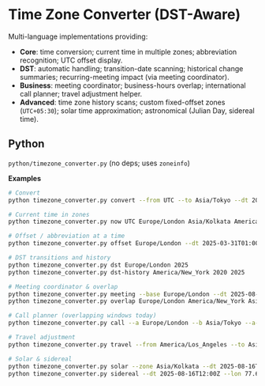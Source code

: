 # Time Zone Converter (DST-Aware)

Multi-language implementations providing:
- **Core**: time conversion; current time in multiple zones; abbreviation recognition; UTC offset display.
- **DST**: automatic handling; transition-date scanning; historical change summaries; recurring-meeting impact (via meeting coordinator).
- **Business**: meeting coordinator; business-hours overlap; international call planner; travel adjustment helper.
- **Advanced**: time zone history scans; custom fixed-offset zones (`UTC+05:30`); solar time approximation; astronomical (Julian Day, sidereal time).

## Python
`python/timezone_converter.py` (no deps; uses `zoneinfo`)

**Examples**
```bash
# Convert
python timezone_converter.py convert --from UTC --to Asia/Tokyo --dt 2025-08-16T15:00

# Current time in zones
python timezone_converter.py now UTC Europe/London Asia/Kolkata America/New_York

# Offset / abbreviation at a time
python timezone_converter.py offset Europe/London --dt 2025-03-31T01:00

# DST transitions and history
python timezone_converter.py dst Europe/London 2025
python timezone_converter.py dst-history America/New_York 2020 2025

# Meeting coordinator & overlap
python timezone_converter.py meeting --base Europe/London --dt 2025-08-16T10:00 --participants America/New_York Asia/Tokyo
python timezone_converter.py overlap Europe/London America/New_York Asia/Tokyo --start 9 --end 17

# Call planner (overlapping windows today)
python timezone_converter.py call --a Europe/London --b Asia/Tokyo --a-window 8-20 --b-window 9-21 --step-min 30

# Travel adjustment
python timezone_converter.py travel --from America/Los_Angeles --to Asia/Tokyo --depart 2025-08-16T10:00 --shift-rate 1.5

# Solar & sidereal
python timezone_converter.py solar --zone Asia/Kolkata --dt 2025-08-16T12:00 --lon 77.6
python timezone_converter.py sidereal --dt 2025-08-16T12:00Z --lon 77.6
